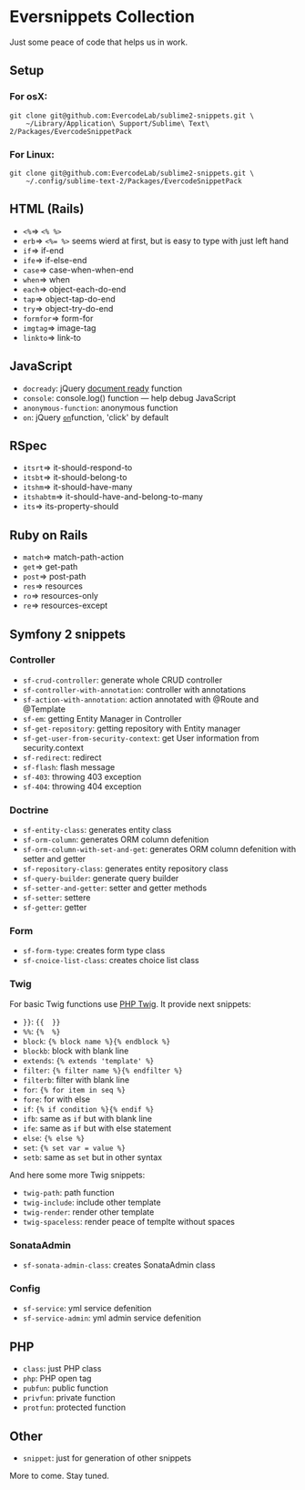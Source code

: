 # Eversnippets Collection

Just some peace of code that helps us in work.

## Setup

### For osX:

    git clone git@github.com:EvercodeLab/sublime2-snippets.git \
        ~/Library/Application\ Support/Sublime\ Text\ 2/Packages/EvercodeSnippetPack

### For Linux:

    git clone git@github.com:EvercodeLab/sublime2-snippets.git \ 
        ~/.config/sublime-text-2/Packages/EvercodeSnippetPack

## HTML (Rails)
* `<%`=>      `<% %>`
* `erb`=>     `<%= %>` seems wierd at first, but is easy to type with just left hand
* `if`=>      if-end
* `ife`=>     if-else-end
* `case`=>    case-when-when-end
* `when`=>    when
* `each`=>    object-each-do-end
* `tap`=>     object-tap-do-end
* `try`=>     object-try-do-end
* `formfor`=> form-for
* `imgtag`=>  image-tag
* `linkto`=>  link-to

## JavaScript
* `docready`: jQuery [document ready][3] function
* `console`: console.log() function — help debug JavaScript
* `anonymous-function`: anonymous function 
* `on`: jQuery [`on`][2]function, 'click' by default

## RSpec
* `itsrt`=> it-should-respond-to
* `itsbt`=> it-should-belong-to
* `itshm`=> it-should-have-many
* `itshabtm`=> it-should-have-and-belong-to-many
* `its`=> its-property-should

## Ruby on Rails
* `match`=> match-path-action
* `get`=> get-path
* `post`=> post-path
* `res`=> resources
* `ro`=> resources-only
* `re`=> resources-except

## Symfony 2 snippets

### Controller
* `sf-crud-controller`: generate whole CRUD controller
* `sf-controller-with-annotation`: controller with annotations
* `sf-action-with-annotation`: action annotated with @Route and @Template
* `sf-em`: getting Entity Manager in Controller
* `sf-get-repository`: getting repository with Entity manager
* `sf-get-user-from-security-context`: get User information from security.context
* `sf-redirect`: redirect
* `sf-flash`: flash message
* `sf-403`: throwing 403 exception
* `sf-404`: throwing 404 exception

### Doctrine
* `sf-entity-class`: generates entity class
* `sf-orm-column`: generates ORM column defenition
* `sf-orm-column-with-set-and-get`: generates ORM column defenition with setter
and getter
* `sf-repository-class`: generates entity repository class
* `sf-query-builder`: generate query builder
* `sf-setter-and-getter`: setter and getter methods
* `sf-setter`: settere
* `sf-getter`: getter

### Form
* `sf-form-type`: creates form type class
* `sf-cnoice-list-class`: creates choice list class

### Twig
For basic Twig functions use [PHP Twig][1]. It provide next snippets:

* `}}`: `{{  }}`
* `%%`: `{%  %}`
* `block`: `{% block name %}{% endblock %}`
* `blockb`: block with blank line
* `extends`: `{% extends 'template' %}`
* `filter`: `{% filter name %}{% endfilter %}`
* `filterb`: filter with blank line
* `for`: `{% for item in seq %}`
* `fore`: for with else
* `if`: `{% if condition %}{% endif %}`
* `ifb`: same as `if` but with blank line
* `ife`: same as `if` but with else statement
* `else`: `{% else %}`
* `set`: `{% set var = value %}`
* `setb`: same as `set` but in other syntax

And here some more Twig snippets:

* `twig-path`: path function
* `twig-include`: include other template
* `twig-render`: render other template
* `twig-spaceless`: render peace of templte without spaces

### SonataAdmin
* `sf-sonata-admin-class`: creates SonataAdmin class

### Config
* `sf-service`: yml service defenition
* `sf-service-admin`: yml admin service defenition

## PHP
* `class`: just PHP class
* `php`: PHP open tag
* `pubfun`: public function
* `privfun`: private function
* `protfun`: protected function

## Other
* `snippet`: just for generation of other snippets

More to come. Stay tuned.

[1]: https://github.com/Anomareh/PHP-Twig.tmbundle "PHP Twig"
[2]: http://api.jquery.com/on/ "on function"
[3]: http://api.jquery.com/ready/ "ready function"